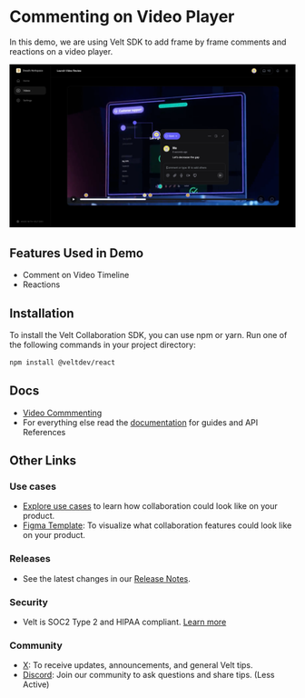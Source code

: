 # Commenting on Video Player

In this demo, we are using Velt SDK to add frame by frame comments and reactions on a video player.

![Sample App Video](sample-app-video.png "Sample Video App")

## Features Used in Demo

- Comment on Video Timeline
- Reactions

## Installation

To install the Velt Collaboration SDK, you can use npm or yarn. Run one of the following commands in your project directory:

```zsh
npm install @veltdev/react
```

## Docs

- [Video Commmenting](https://docs.velt.dev/async-collaboration/comments/setup/video-player-setup/video-player-setup)
- For everything else read the [documentation](https://docs.velt.dev/get-started/overview) for guides and API References

## Other Links

### Use cases

- [Explore use cases](https://velt.dev/use-case) to learn how collaboration could look like on your product.
- [Figma Template](https://www.figma.com/community/file/1402312407969730816/velt-collaboration-kit): To visualize what collaboration features could look like on your product.

### Releases

- See the latest changes in our [Release Notes](https://docs.velt.dev/release-notes/).

### Security

- Velt is SOC2 Type 2 and HIPAA compliant. [Learn more](https://velt.dev/security)

### Community

- [X](https://x.com/veltjs): To receive updates, announcements, and general Velt tips.
- [Discord](https://discord.gg/GupvcYH27h): Join our community to ask questions and share tips. (Less Active)
